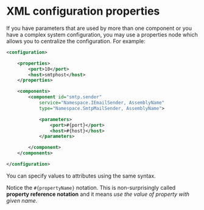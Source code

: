# XML configuration properties

If you have parameters that are used by more than one component or you have a complex system configuration, you may use
a properties node which allows you to centralize the configuration. For example:

```xml
<configuration>

    <properties>
        <port>10</port>
        <host>smtphost</host>
    </properties>

    <components>
        <component id="smtp.sender"
            service="Namespace.IEmailSender, AssemblyName"
            type="Namespace.SmtpMailSender, AssemblyName">

            <parameters>
                <port>#{port}</port>
                <host>#{host}</host>
            </parameters>

        </component>
    </components>

</configuration>
```

You can specify values to attributes using the same syntax.

Notice the `#{propertyName}` notation. This is non-surprisingly called **property reference notation** and it means *use
the value of property with given name*.